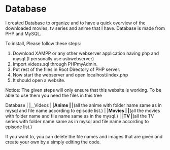 # Database
I created Database to organize and to have a quick overview of the downloaded movies, tv series and anime that I have. Database is made from PHP and MySQL.

To install, Please follow these steps:
1. Download XAMPP or any other webserver application having php and mysql.(I personally use usbwebserver)
2. Import videos.sql through PHPmyAdmin.
3. Put rest of the files in Root Directory of PHP server.
4. Now start the webserver and open localhost/index.php
5. It should open a website.

Notice: The given steps will only ensure that this website is working. To be able to use them you need the files in this tree

Database
  |
  |__Videos
      |
      |__Anime
      |   |__(all the anime with folder name same as in mysql and file name according to episode list.)
      |
      |__Movies
      |   |__(all the movies with folder name and file name same as in the mysql.)
      |
      |__TV
          |__(all the TV series with folder name same as in mysql and file name according to episode list.)
      

If you want to, you can delete the file names and images that are given and create your own by a simply editing the code.
